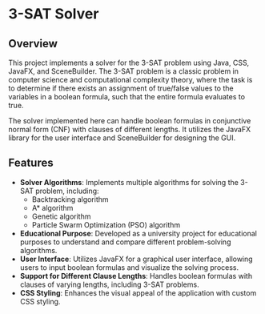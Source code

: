 # 3-SAT Solver

## Overview
This project implements a solver for the 3-SAT problem using Java, CSS, JavaFX, and SceneBuilder. The 3-SAT problem is a classic problem in computer science and computational complexity theory, where the task is to determine if there exists an assignment of true/false values to the variables in a boolean formula, such that the entire formula evaluates to true.

The solver implemented here can handle boolean formulas in conjunctive normal form (CNF) with clauses of different lengths. It utilizes the JavaFX library for the user interface and SceneBuilder for designing the GUI.

## Features
- **Solver Algorithms**: Implements multiple algorithms for solving the 3-SAT problem, including:
  - Backtracking algorithm
  - A* algorithm
  - Genetic algorithm
  - Particle Swarm Optimization (PSO) algorithm
- **Educational Purpose**: Developed as a university project for educational purposes to understand and compare different problem-solving algorithms.
- **User Interface**: Utilizes JavaFX for a graphical user interface, allowing users to input boolean formulas and visualize the solving process.
- **Support for Different Clause Lengths**: Handles boolean formulas with clauses of varying lengths, including 3-SAT problems.
- **CSS Styling**: Enhances the visual appeal of the application with custom CSS styling.
